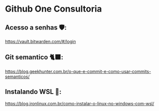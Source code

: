 # Github One Consultoria 

## Acesso a senhas 🛡:
https://vault.bitwarden.com/#/login

## Git semantico 🐈‍⬛:
https://blog.geekhunter.com.br/o-que-e-commit-e-como-usar-commits-semanticos/

## Instalando WSL 🐧:
https://blog.ironlinux.com.br/como-instalar-o-linux-no-windows-com-wsl/



